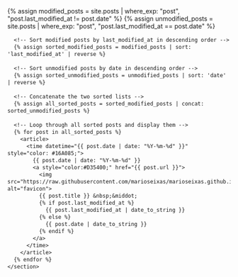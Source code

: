 <html lang="en">
<head>
  <meta charset="UTF-8">
  <meta name="viewport" content="width=device-width, initial-scale=1.0">
  <title>infoBAG</title>
</head>
<body>
  <main>
    <section>
      <!-- Separate posts where last_modified_at is different from date -->
      {% assign modified_posts = site.posts | where_exp: "post", "post.last_modified_at != post.date" %}
      {% assign unmodified_posts = site.posts | where_exp: "post", "post.last_modified_at == post.date" %}
      
      <!-- Sort modified posts by last_modified_at in descending order -->
      {% assign sorted_modified_posts = modified_posts | sort: 'last_modified_at' | reverse %}
      
      <!-- Sort unmodified posts by date in descending order -->
      {% assign sorted_unmodified_posts = unmodified_posts | sort: 'date' | reverse %}
      
      <!-- Concatenate the two sorted lists -->
      {% assign all_sorted_posts = sorted_modified_posts | concat: sorted_unmodified_posts %}
      
      <!-- Loop through all sorted posts and display them -->
      {% for post in all_sorted_posts %}
        <article>
          <time datetime="{{ post.date | date: "%Y-%m-%d" }}" style="color: #16A085;">
            {{ post.date | date: "%Y-%m-%d" }}
            <a style="color:#D35400;" href="{{ post.url }}">
              <img src="https://raw.githubusercontent.com/marioseixas/marioseixas.github.io/main/assets/gold.ico" alt="favicon">
              {{ post.title }} &nbsp;&middot; 
              {% if post.last_modified_at %}
                {{ post.last_modified_at | date_to_string }}
              {% else %}
                {{ post.date | date_to_string }}
              {% endif %}
            </a>
          </time>
        </article>
      {% endfor %}
    </section>
  </main>
</body>
</html>
